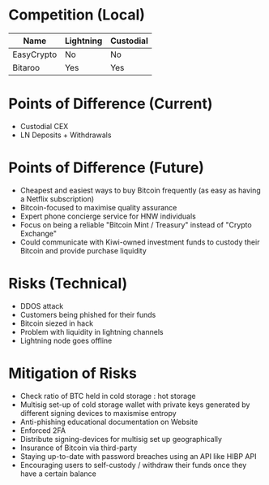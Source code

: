 
# Competition (Local)
| Name | Lightning | Custodial |
| ----- | ----- | ------ |
| EasyCrypto | No | No  | No |
| Bitaroo   | Yes | Yes | Yes |

# Points of Difference (Current)

- Custodial CEX
- LN Deposits + Withdrawals


# Points of Difference (Future)

- Cheapest and easiest ways to buy Bitcoin frequently (as easy as having a Netflix subscription)
- Bitcoin-focused to maximise quality assurance
- Expert phone concierge service for HNW individuals
- Focus on being a reliable "Bitcoin Mint / Treasury" instead of "Crypto Exchange"
- Could communicate with Kiwi-owned investment funds to custody their Bitcoin and provide purchase liquidity

# Risks (Technical)

- DDOS attack
- Customers being phished for their funds
- Bitcoin siezed in hack
- Problem with liquidity in lightning channels
- Lightning node goes offline

# Mitigation of Risks

- Check ratio of BTC held in cold storage : hot storage
- Multisig set-up of cold storage wallet with private keys generated by different signing devices to maxismise entropy
- Anti-phishing educational documentation on Website
- Enforced 2FA
- Distribute signing-devices for multisig set up geographically
- Insurance of Bitcoin via third-party
- Staying up-to-date with password breaches using an API like HIBP API
- Encouraging users to self-custody / withdraw their funds once they have a certain balance

